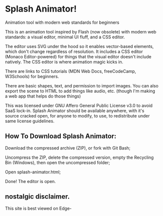 # Splash Animator!

Animation tool with modern web standards for beginners

This is an animation tool inspired by Flash (now obsolete) with modern web standards: a visual editor, minimal UI fluff, and a CSS editor.

The editor uses SVG under the hood so it enables vector-based elements, which don't change regardless of resolution. It includes a CSS editor (Monaco Editor-powered) for things that the visual editor doesn't include natively. The CSS editor is where animation magic kicks in.

There are links to CSS tutorials (MDN Web Docs, freeCodeCamp, W3Schools) for beginners.

There are basic shapes, text, and permission to import images. You can also export the scene to HTML to add things like audio, etc. (though I'm making a web app that helps do those things)

This was licensed under GNU Affero General Public License v3.0 to avoid SaaS lock-in. Splash Animator should be available anywhere, with it's source cracked open, for anyone to modify, to use, to redistribute under same license guidelines.

## How To Download Splash Animator:

Download the compressed archive (ZIP), or fork with Git Bash;

Uncompress the ZIP, delete the compressed version, empty the Recycling Bin (Windows), then open the uncompressed folder;

Open splash-animator.html;

Done! The editor is open.





## nostalgic disclaimer.

This site is best viewed on Edge-
